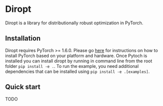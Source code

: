 # Diropt

Diropt is a library for distributionally robust optimization in PyTorch.

## Installation
Diropt requires PyTorch >= 1.6.0. Please go [here](https://pytorch.org/) for instructions 
on how to install PyTorch based on your platform and hardware.
Once Pytoch is installed you can install diropt by running in command line from the root folder
`pip install -e .`.
To run the example, you need additional dependencies that can be installed using
`pip install -e .[examples]`.

## Quick start
TODO
